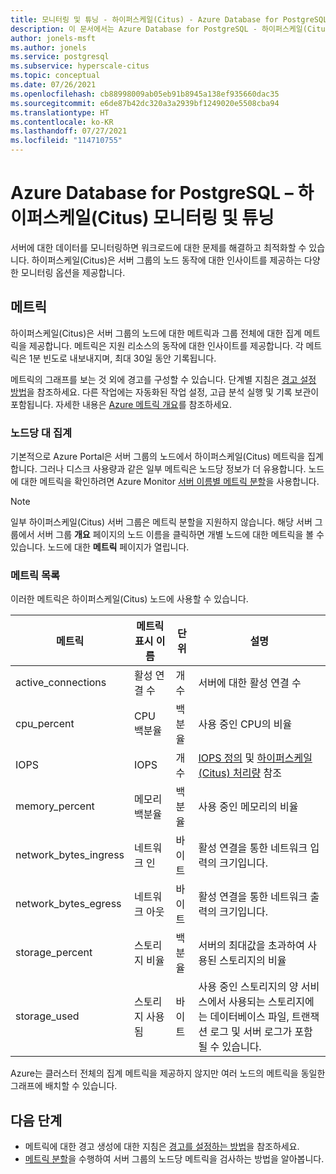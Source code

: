 ```yaml
---
title: 모니터링 및 튜닝 - 하이퍼스케일(Citus) - Azure Database for PostgreSQL
description: 이 문서에서는 Azure Database for PostgreSQL - 하이퍼스케일(Citus)의 모니터링 및 튜닝 기능을 설명합니다.
author: jonels-msft
ms.author: jonels
ms.service: postgresql
ms.subservice: hyperscale-citus
ms.topic: conceptual
ms.date: 07/26/2021
ms.openlocfilehash: cb88998009ab05eb91b8945a138ef935660dac35
ms.sourcegitcommit: e6de87b42dc320a3a2939bf1249020e5508cba94
ms.translationtype: HT
ms.contentlocale: ko-KR
ms.lasthandoff: 07/27/2021
ms.locfileid: "114710755"
---
```

# <a name="monitor-and-tune-azure-database-for-postgresql---hyperscale-citus"></a>Azure Database for PostgreSQL – 하이퍼스케일(Citus) 모니터링 및 튜닝

서버에 대한 데이터를 모니터링하면 워크로드에 대한 문제를 해결하고 최적화할 수 있습니다. 하이퍼스케일(Citus)은 서버 그룹의 노드 동작에 대한 인사이트를 제공하는 다양한 모니터링 옵션을 제공합니다.

## <a name="metrics"></a>메트릭

하이퍼스케일(Citus)은 서버 그룹의 노드에 대한 메트릭과 그룹 전체에 대한 집계 메트릭을 제공합니다. 메트릭은 지원 리소스의 동작에 대한 인사이트를 제공합니다. 각 메트릭은 1분 빈도로 내보내지며, 최대 30일 동안 기록됩니다.

메트릭의 그래프를 보는 것 외에 경고를 구성할 수 있습니다. 단계별 지침은 [경고 설정 방법](howto-hyperscale-alert-on-metric.md)을 참조하세요.  다른 작업에는 자동화된 작업 설정, 고급 분석 실행 및 기록 보관이 포함됩니다. 자세한 내용은 [Azure 메트릭 개요](../azure-monitor/data-platform.md)를 참조하세요.

### <a name="per-node-vs-aggregate"></a>노드당 대 집계

기본적으로 Azure Portal은 서버 그룹의 노드에서 하이퍼스케일(Citus) 메트릭을 집계합니다. 그러나 디스크 사용량과 같은 일부 메트릭은 노드당 정보가 더 유용합니다. 노드에 대한 메트릭을 확인하려면 Azure Monitor [서버 이름별 메트릭 분할](../azure-monitor/essentials/metrics-charts.md#metric-splitting)을 사용합니다.

> [!NOTE]
>
> 일부 하이퍼스케일(Citus) 서버 그룹은 메트릭 분할을 지원하지 않습니다. 해당 서버 그룹에서 서버 그룹 **개요** 페이지의 노드 이름을 클릭하면 개별 노드에 대한 메트릭을 볼 수 있습니다. 노드에 대한 **메트릭** 페이지가 열립니다.

### <a name="list-of-metrics"></a>메트릭 목록

이러한 메트릭은 하이퍼스케일(Citus) 노드에 사용할 수 있습니다.

|메트릭|메트릭 표시 이름|단위|설명|
|---|---|---|---|
|active_connections|활성 연결 수|개수|서버에 대한 활성 연결 수|
|cpu_percent|CPU 백분율|백분율|사용 중인 CPU의 비율|
|IOPS|IOPS|개수|[IOPS 정의](../virtual-machines/premium-storage-performance.md#iops) 및 [하이퍼스케일(Citus) 처리량](concepts-hyperscale-configuration-options.md) 참조|
|memory_percent|메모리 백분율|백분율|사용 중인 메모리의 비율|
|network_bytes_ingress|네트워크 인|바이트|활성 연결을 통한 네트워크 입력의 크기입니다.|
|network_bytes_egress|네트워크 아웃|바이트|활성 연결을 통한 네트워크 출력의 크기입니다.|
|storage_percent|스토리지 비율|백분율|서버의 최대값을 초과하여 사용된 스토리지의 비율|
|storage_used|스토리지 사용됨|바이트|사용 중인 스토리지의 양 서비스에서 사용되는 스토리지에는 데이터베이스 파일, 트랜잭션 로그 및 서버 로그가 포함될 수 있습니다.|

Azure는 클러스터 전체의 집계 메트릭을 제공하지 않지만 여러 노드의 메트릭을 동일한 그래프에 배치할 수 있습니다.

## <a name="next-steps"></a>다음 단계

- 메트릭에 대한 경고 생성에 대한 지침은 [경고를 설정하는 방법](howto-hyperscale-alert-on-metric.md)을 참조하세요.
- [메트릭 분할](../azure-monitor/essentials/metrics-charts.md#metric-splitting)을 수행하여 서버 그룹의 노드당 메트릭을 검사하는 방법을 알아봅니다.
